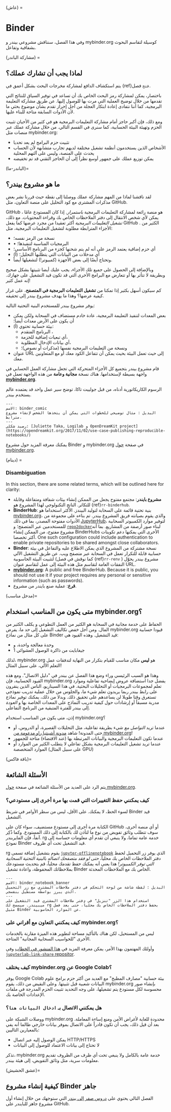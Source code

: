 (عاش) =
# Binder

وفي هذا الفصل، سنناقش مشروعي بيندر و mybinder.org كوسيلة لتقاسم البحوث بشفافية وتفاعل.

(مشاركة الباندر) =
## لماذا يجب أن تشارك عملك؟

يتم استكشاف الدافع لمشاركة مخرجات البحث بشكل أعمق في {ref}`فتح` فصل.

باختصار، يمكن لمشاركة رمز البحث الخاص بك أن تساعد في توفير السياق للنتائج التي تقدمها من خلال توضيح العملية التي مرت بها للوصول إليها. عن طريق مشاركة التعليمة البرمجية، كما أننا نتفادى إعادة ابتكار العجلة من أجل إحراز تقدم بشأن موضوع بحثي ما لأن الأدوات السابقة متاحة للبناء عليها.

ومع ذلك، فإن أكبر حاجز أمام مشاركة التعليمات البرمجية هو في كثير من الأحيان تثبيت الحزم وتهيئة البيئة الحسابية، كما سنرى في القسم التالي. من خلال مشاركة عملك عبر منصات مثل mybinder.org:

- تثبيت حزم البرامج لم يعد تحديا
- الأشخاص الذين يستخدمون أنظمة تشغيل مختلفة لديهم تجارب متشابهة لأن الحساب يحدث على المنصة، وليس على آلتهم المحلية
- يمكن توزيع عملك على جمهور أوسع نظراً إلى أن الحاجز التقني قد تم تخفيضه

(الباندر-ما)=
## ما هو مشروع بيندر؟

لقد ناقشنا لماذا من المهم مشاركة عملك ووصلنا إلى نقطة حيث قررنا نشر بعض مذكرات المشتري مع كود التحليل على منصة التعاون، مثل GitHub.

GitHub هو منصة رائعة لمشاركة التعليمات البرمجية _باستمرار_. إذا كان المستودع عامًا ، يمكن لأي شخص الانتقال إلى دفتر الملاحظات الخاص بك وقراءة المحتويات. مع ذلك، _تشغيل التعليمات البرمجية_ أكثر تعقيدا من مجرد عرضها كما يفعل GitHub . الكثير من الأجزاء المترابطة مطلوبة لتشغيل التعليمات البرمجية، مثل:

- نسخة من الرمز نفسه؛
- • البرمجيات المناسبة لتنفيذها؛
- أي حزم إضافية يعتمد الرمز على أنه لم يتم شحنها كجزء من البرنامج الأساسي؛
- (أ) أي مدخلات من البيانات التي يتطلبها التحليل؛
- وتحتاج أيضًا إلى بعض الأجهزة (كمبيوتر!) لتشغيلها أيضاً.

وبالإضافة إلى الحصول على جميع تلك الأجزاء، يجب عليك أيضا تثبيتها بشكل صحيح وبطريقة لا تتأثر بها أو تتعارض مع البرامج الأخرى التي قد تكون قيد التشغيل على جهازك. إنه عمل كثير!

كم سيكون أسهل بكثير إذا تمكنا من **تشغيل التعليمات البرمجية في المتصفح**، على غرار كيفية عرضها؟ وهذا ما يهدف مشروع بيندر إلى تحقيقه.

يوفر مشروع بيندر للمستخدم البنية التحتية التالية:

- بعض المعدات لتنفيذ التعليمة البرمجية، عادة خادم مستضاف في السحابة ولكن يمكن أن يكون على الأرض معدات أيضا؛
- (أ) بيئة حسابية تحتوي:
  - البرنامج المتقدم ،
  - أي تبعيات إضافية للحزمة،
  - أي بيانات الإدخال المطلوبة،
  - ونسخة من التعليمات البرمجية نفسها (مذكرات أو نصوص)؛
- عنوان URL إلى حيث تعمل البيئة بحيث يمكن أن تتفاعل الكود معك أو مع المتعاونين معك.

قام مشروع بيندر بتجميع كل الأجزاء المتحركة التي تجعل مشاركة العمل الحسابي في واجهة بسيطة لإستخدامها. هناك نسخة **مجانية وعامة** من هذه الواجهة تعمل في [**mybinder.org**](https://mybinder.org).

الرسوم الكاريكاتورية أدناه، من قبل جولييت تاكا، توضح سير عمل واحد قد يعتمده عالم يستخدم بيندر.

```{figure} ../figures/binder-comic.png
---
الاسم: binder_comic
البديل : مثال توضيحي للخطوات التي يمكن أن يتخذها الشخص لإنشاء مشروع مترابط.
---
رصيد شكلي: [Juliette Taka, Logilab و OpenDreamKit project](https://opendreamkit.org/2017/11/02/use-case-publishing-reproducible-notebooks/)
```

يمكنك معرفة المزيد حول مشروع Binder و mybinder.org في صفحة [حول mybinder.org](https://mybinder.readthedocs.io/en/latest/about/about.html).

(دينام) =
### Disambiguation

In this section, there are some related terms, which will be outlined here for clarity:

- **مشروع بايندر**: مجتمع مفتوح يجعل من الممكن إنشاء بيئات شفافة ومتفاعلة وقابلة للتكاثر. الناتج التكنولوجي لهذا المشروع هو {ref}`rr-binderhub`.
- **BinderHub**: بنية تحتية قائمة على السحابة لتوليد البيندز. الأكثر استخداما هو [mybinder.org](https://mybinder.org)، والذي يقوم بصيانته فريق المشروع بيندر. تم بناءه على مجموعة من الأدوات مفتوحة المصدر، بما في ذلك [JupyterHub](https://z2jh.jupyter.org)، لتوفير موارد الكمبيوتر السحابية للمستخدمين عبر المتصفح؛ و [`repo2docker`](https://repo2docker.readthedocs.io/)لبناء صور أرصفة من المشاريع. بما أنه مشروع مفتوح، من الممكن إنشاء BinderHubs الأخرى التي يمكنها دعم تكوينات أكثر تخصصا. One such configuration could include authentication to enable private repositories to be shared amongst close collaborators.
- **Binder**: نسخة مشتركة من المشروع الذي يمكن الاطلاع عليه والتفاعل في بيئة حسابية قابلة للتكرار تعمل في السحابة عبر متصفح ويب. عن طريق التشغيل الآلي لتثبيت البيئة الحاسوبية (كما نوقش في فصل {ref}`rr-renv` ) مشروع بيندر يحوّل النفقات العامة لتقاسم مثل هذه البيئة إلى عمل لتقاسم عنوان URL.
- **[mybinder.org](https://mybinder.org)**: A public and free BinderHub. Because it is public, you should not use it if your project requires any personal or sensitive information (such as passwords).
- **قرع**: عملية صنع بايندر من مشروع.

(مدخل مناسب)=
## متى يكون من المناسب استخدام mybinder.org؟

الحفاظ على خدمة مجانية في السحابة هو الكثير من العمل التطوعي و يكلف الكثير من المال. ومن أجل خفض تكاليف التشغيل إلى حد ما، يفرض mybinder.org قيودا حسابية على كل مثال من نماذج Binder قيد التشغيل. وهذه القيود هي:

- وحدة معالجة واحدة، و
- 1 جيغابايت من ذاكرة الوصول العشوائي

لذلك، mybinder.org هو **ليس** مكان مناسب للقيام بتكرار من النهاية لتدفقات عمل التعلم الآلي، على سبيل المثال!

وهذا هو السبب الرئيسي وراء وضع هذا الفصل عن بيندر في "دليل الاتصال". ومع هذه القيود الحسابية، فإن mybinder.org يفضل جدا استضافة عروض إيضاحية تفاعلية وموارد تعلم لمجموعات البرمجيات أو التحليلات البحثية. في هذا السيناريو، الناس الذين ينقرون على رابط بيندر ربما يريدون تعلم شيء ما، والجلوس من خلال عملية تدريب نموذجي تستغرق وقتا طويلا لن يساعدهم على تحقيق ذلك. وبدلا من ذلك، يمكنك توفير نماذج مدربة مسبقاً أو إرشادات حول كيفية تدريب النماذج على المعدات الخاصة بها و _العودة_ إلى بيندر للفترة المتبقية من البرنامج التفاعلي.

إذن، متى يكون من المناسب استخدام mybinder.org؟

- عندما تريد _التواصل مع_ شيء بطريقة تفاعلية، مثل التحليلات القصيرة، أو الدروس، أو حتى المدونة! شاهد [مدونة أشينتيا راو مدعومة من mybinder.org](https://blog.achintyarao.in/about/)!
- عندما تكون التعليمات البرمجية والبيانات المرتبطة بها (عند الاقتضاء) متاحة للجمهور
- عندما تريد تشغيل التعليمات البرمجية بشكل تفاعلي لا يتطلب الكثير من الموارد أو الموارد المتخصصة (على سبيل المثال GPU)

(باقة فاكس)=
## الأسئلة الشائعة

يتم الرد على العديد من الأسئلة الشائعة في صفحة [حول mybinder.org](https://mybinder.readthedocs.io/en/latest/about/about.html).

### كيف يمكنني حفظ التغييرات التي قمت بها مرة أخرى إلى مستودعي؟

لسوء الحظ، لا يمكنك. على الأقل، ليس من سطر الأوامر في شريط Binder قيد التشغيل.

الكتابة مرة أخرى إلى مستودع مستضيف، سواء كان على GitHub أو أي منصة أخرى، سوف تتطلب وثائق تفويض من نوع ما لتأذن لك بالكتابة إلى ذلك المستودع. وكما ذُكِر آنفاً، فإن المايربندر. rg خدمة عامة تماما، ولا ينبغي أن تقدم أي معلومات حساسة إلى نموذج Binder قيد التشغيل تحت أي ظروف.

rg يقوم بتشغيل إضافة تسمى [`jupyter-offlinenotebook`](https://github.com/manics/jupyter-offlinenotebook) الذي يوفر زر التحميل لحفظ دفتر الملاحظات الخاص بك محلياً، _حتى لو فقد متصفحك اتصاله بالبنية التحتية السحابية التي توفر الكمبيوتر!_ هذا يعني أنه يمكنك حفظ تقدمك محلياً، قم بتحديث مستودعك بملاحظاتك المحفوظة، واعادة تشغيل Binder الخاص بك مع الملاحظات المحدثة.

```{figure} ../figures/binder_notebook_banner.jpg
---
الاسم: binder_notebook_banner
البديل : لقطة شاشة من لوحة التحكم في دفتر ملاحظات المشتري مع زر التحميل الذي يبرز بواسطة مستطيل بنفسجي.
---
استخدام هذا الزر "تنزيل" في دفتر ملاحظات المشتري قيد التشغيل على ميبيندر. سيسمح لك rg بحفظ دفتر الملاحظات الخاص بك محلياً، حتى بعد فصل مثيل Binder عن الموارد الحاسوبية.
```

### كيف يمكنني التعاون مع أقراني على mybinder.org؟

ليس من المستحيل، لكن هناك بالتأكيد مساحة لتطوير هذه الميزة مقارنة بالخدمات الأخرى "للحواسيب السحابية المجانية" المتاحة.

وأولئك المهتمون بهذا الأمر، يمكن معرفة المزيد في [هذا المنشور في الخطاب](https://discourse.jupyter.org/t/collaborating-on-one-binder-instance/407) وفي [`jupyterlab-link-share` repositor](https://github.com/jtpio/jupyterlab-link-share).

### كيف يختلف mybinder.org عن Google Colab؟

يوفر Google Colab بيئة حسابية "مصارف المطبخ" مع العديد من أكثر حزم برامج علوم البيانات شعبية قبل تثبيتها. وعلى النقيض من ذلك، يقوم mybinder.org بإنشاء صور محسوسة لكل مستودع يتم تشغيلها، على وجه التحديد تثبيت الحزم المدرجة في ملفات الإعدادات الخاصة بك.

### هل يمكنني الاتصال بـ `ادخال البيانات هنا`؟

ووصلات الشبكة على mybinder.org محدودة للغاية لأغراض الأمن ومنع إساءة المعاملة. بعد أن قيل ذلك، يجب أن تكون قادراً على الاتصال بموفر بيانات خارجي طالما أنه يفي بالمعيارين التاليين:

- يمكن الوصول إليه عبر اتصال HTTP/HTTPS
- لا تحتاج إلى بيانات الاعتماد للوصول إلى البيانات

تذكر، mybinder.org خدمة عامة بالكامل ولا ينبغي تحت أي ظرف من الظروف تقديم معلومات سرية، مثل وثائق التفويض، إلى هيئة بيندر.

(عشق الحشيش)=
## كيفية إنشاء مشروع Binder جاهز

الفصل التالي يحتوي على [دروس صفر إلى بيندر](z2b) التي ستوجهك من خلال إنشاء أول مشروع جاهز للبايندر على GitHub.
